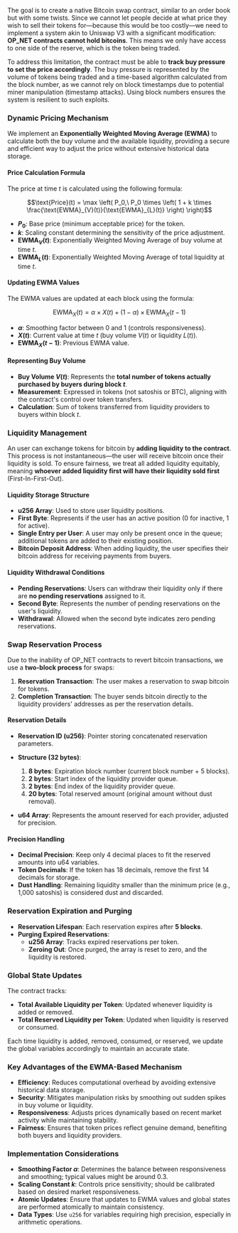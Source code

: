 The goal is to create a native Bitcoin swap contract, similar to an order book but with some twists. Since we cannot let
people decide at what price they wish to sell their tokens for—because this would be too costly—we need to implement a
system akin to Uniswap V3 with a significant modification: **OP_NET contracts cannot hold bitcoins**. This means we only
have access to one side of the reserve, which is the token being traded.

To address this limitation, the contract must be able to **track buy pressure to set the price accordingly**. The buy
pressure is represented by the volume of tokens being traded and a time-based algorithm calculated from the block
number, as we cannot rely on block timestamps due to potential miner manipulation (timestamp attacks). Using block
numbers ensures the system is resilient to such exploits.

### **Dynamic Pricing Mechanism**

We implement an **Exponentially Weighted Moving Average (EWMA)** to calculate both the buy volume and the available
liquidity, providing a secure and efficient way to adjust the price without extensive historical data storage.

#### **Price Calculation Formula**

The price at time $t$ is calculated using the following formula:

```math
\text{Price}(t) = \max \left( 
    P_0,\ 
    P_0 \times \left( 
        1 + k \times \frac{\text{EWMA}_{V}(t)}{\text{EWMA}_{L}(t)} 
    \right) 
\right)
```

- **$P_0$**: Base price (minimum acceptable price) for the token.
- **$k$**: Scaling constant determining the sensitivity of the price adjustment.
- **$\text{EWMA}_{V}(t)$**: Exponentially Weighted Moving Average of buy volume at time $t$.
- **$\text{EWMA}_{L}(t)$**: Exponentially Weighted Moving Average of total liquidity at time $t$.

#### **Updating EWMA Values**

The EWMA values are updated at each block using the formula:

```math
\text{EWMA}_{X}(t) = \alpha \times X(t) + (1 - \alpha) \times \text{EWMA}_{X}(t - 1)
```

- **$\alpha$**: Smoothing factor between 0 and 1 (controls responsiveness).
- **$X(t)$**: Current value at time $t$ (buy volume $V(t)$ or liquidity $L(t)$).
- **$\text{EWMA}_{X}(t - 1)$**: Previous EWMA value.

#### **Representing Buy Volume**

- **Buy Volume $V(t)$**: Represents the **total number of tokens actually purchased by buyers during block $t$**.
- **Measurement**: Expressed in tokens (not satoshis or BTC), aligning with the contract's control over token transfers.
- **Calculation**: Sum of tokens transferred from liquidity providers to buyers within block $t$.

### **Liquidity Management**

An user can exchange tokens for bitcoin by **adding liquidity to the contract**. This process is not instantaneous—the
user will receive bitcoin once their liquidity is sold. To ensure fairness, we treat all added liquidity equitably,
meaning **whoever added liquidity first will have their liquidity sold first** (First-In-First-Out).

#### **Liquidity Storage Structure**

- **u256 Array**: Used to store user liquidity positions.
- **First Byte**: Represents if the user has an active position (0 for inactive, 1 for active).
- **Single Entry per User**: A user may only be present once in the queue; additional tokens are added to their existing
  position.
- **Bitcoin Deposit Address**: When adding liquidity, the user specifies their bitcoin address for receiving payments
  from buyers.

#### **Liquidity Withdrawal Conditions**

- **Pending Reservations**: Users can withdraw their liquidity only if there are **no pending reservations** assigned to
  it.
- **Second Byte**: Represents the number of pending reservations on the user's liquidity.
- **Withdrawal**: Allowed when the second byte indicates zero pending reservations.

### **Swap Reservation Process**

Due to the inability of OP_NET contracts to revert bitcoin transactions, we use a **two-block process** for swaps:

1. **Reservation Transaction**: The user makes a reservation to swap bitcoin for tokens.
2. **Completion Transaction**: The buyer sends bitcoin directly to the liquidity providers' addresses as per the
   reservation details.

#### **Reservation Details**

- **Reservation ID (u256)**: Pointer storing concatenated reservation parameters.
- **Structure (32 bytes)**:
    1. **8 bytes**: Expiration block number (current block number + 5 blocks).
    2. **2 bytes**: Start index of the liquidity provider queue.
    3. **2 bytes**: End index of the liquidity provider queue.
    4. **20 bytes**: Total reserved amount (original amount without dust removal).

- **u64 Array**: Represents the amount reserved for each provider, adjusted for precision.

#### **Precision Handling**

- **Decimal Precision**: Keep only 4 decimal places to fit the reserved amounts into u64 variables.
- **Token Decimals**: If the token has 18 decimals, remove the first 14 decimals for storage.
- **Dust Handling**: Remaining liquidity smaller than the minimum price (e.g., 1,000 satoshis) is considered dust and
  discarded.

### **Reservation Expiration and Purging**

- **Reservation Lifespan**: Each reservation expires after **5 blocks**.
- **Purging Expired Reservations**:
    - **u256 Array**: Tracks expired reservations per token.
    - **Zeroing Out**: Once purged, the array is reset to zero, and the liquidity is restored.

### **Global State Updates**

The contract tracks:

- **Total Available Liquidity per Token**: Updated whenever liquidity is added or removed.
- **Total Reserved Liquidity per Token**: Updated when liquidity is reserved or consumed.

Each time liquidity is added, removed, consumed, or reserved, we update the global variables accordingly to maintain an
accurate state.

### **Key Advantages of the EWMA-Based Mechanism**

- **Efficiency**: Reduces computational overhead by avoiding extensive historical data storage.
- **Security**: Mitigates manipulation risks by smoothing out sudden spikes in buy volume or liquidity.
- **Responsiveness**: Adjusts prices dynamically based on recent market activity while maintaining stability.
- **Fairness**: Ensures that token prices reflect genuine demand, benefiting both buyers and liquidity providers.

### **Implementation Considerations**

- **Smoothing Factor $\alpha$**: Determines the balance between responsiveness and smoothing; typical values might be
  around 0.3.
- **Scaling Constant $k$**: Controls price sensitivity; should be calibrated based on desired market responsiveness.
- **Atomic Updates**: Ensure that updates to EWMA values and global states are performed atomically to maintain
  consistency.
- **Data Types**: Use `u256` for variables requiring high precision, especially in arithmetic operations.
